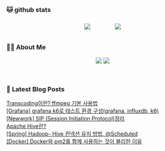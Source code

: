 
###  🐱 github stats  

<div id="main" align="center">
    <img src="https://github-readme-stats.vercel.app/api?username=peterica&count_private=true&show_icons=true&theme=radical"
        style="height: auto; margin-left: 20px; margin-right: 20px; padding: 10px;"/>
    <img src="https://github-readme-stats.vercel.app/api/top-langs/?username=peterica&layout=compact"   
        style="height: auto; margin-left: 20px; margin-right: 20px; padding: 10px;"/>
</div>

###  💁‍♀️ About Me  
<p align="center">
    <a href="https://peterica.tistory.com/"><img src="https://img.shields.io/badge/Blog-FF5722?style=flat-square&logo=Blogger&logoColor=white"/></a>
    <a href="mailto:ilovefran.ofm@gmail.com"><img src="https://img.shields.io/badge/Gmail-d14836?style=flat-square&logo=Gmail&logoColor=white&link=ilovefran.ofm@gmail.com"/></a>
</p>

<br>

### 📕 Latest Blog Posts   

<a href ="https://peterica.tistory.com/816"> Transcoding이란? ffmpeg 기본 사용법 </a> <br>
<a href ="https://peterica.tistory.com/812"> [Grafana] grafana k6로 테스트 환경 구성(grafana, influxdb, k6) </a> <br>
<a href ="https://peterica.tistory.com/804"> [Newwork] SIP (Session Initiation Protocol)정리 </a> <br>
<a href ="https://peterica.tistory.com/813"> Apache Hive란? </a> <br>
<a href ="https://peterica.tistory.com/811"> [Spring] Hadoop- Hive 컨넥션 유지 방법, @Scheduled </a> <br>
<a href ="https://peterica.tistory.com/810"> [Docker] Docker와 pm2를 함께 사용하는 것이 불리한 이유 </a> <br>
